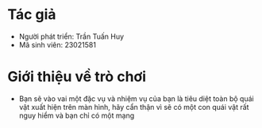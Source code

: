 # Tác giả
- Người phát triển: Trần Tuấn Huy
- Mã sinh viên: 23021581
# Giới thiệu về trò chơi
- Bạn sẽ vào vai một đặc vụ và nhiệm vụ của bạn là tiêu diệt toàn bộ quái vật xuất hiện trên màn hình, hãy cẩn thận vì sẽ có một con quái vật rất nguy hiểm và bạn chỉ có một mạng
